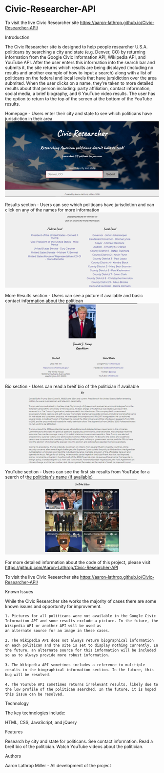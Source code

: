 # Civic-Researcher-API

To visit the live Civic Researcher site https://aaron-lathrop.github.io/Civic-Researcher-API/

Introduction

The Civic Researcher site is designed to help people researcher U.S.A. politicans by searching a city and state (e.g. Denver, CO) by returning information from the Google Civic Information API, Wikipedia API, and YouTube API. After the user enters this information into the search bar and submits it, the site returns which results are being displayed (including no results and another example of how to input a search) along with a list of politicans on the federal and local levels that have jursidiction over the area submited. When the user clicks on a name, they're taken to more detailed results about that person including: party affiliation, contact information, social media, a brief biography, and 6 YouTube video results. The user has the option to return to the top of the screen at the bottom of the YouTube results.

Homepage - Users enter their city and state to see which politicans have jurisdiction in their area.
![Homepage](https://github.com/Aaron-Lathrop/Civic-Researcher-API/blob/master/Civic%20Researcher%20Main%20Page.png)

Results section - Users can see which politicans have jurisdiction and can click on any of the names for more information
![Results page](https://github.com/Aaron-Lathrop/Civic-Researcher-API/blob/master/Civic_Research_Results_Page.png)

More Results section - Users can see a picture if available and basic contact information about the politican
![More Results page](https://github.com/Aaron-Lathrop/Civic-Researcher-API/blob/master/Civic_Researcher_More_results_page.png)

Bio section - Users can read a breif bio of the politician if available
![Bio section](https://github.com/Aaron-Lathrop/Civic-Researcher-API/blob/master/Civic_Researcher_Biographic_Information.png)

YouTube section - Users can see the first six results from YouTube for a search of the politician's name (if available)
![YouTube section](https://github.com/Aaron-Lathrop/Civic-Researcher-API/blob/master/Civic_Researcher_YouTube_Results.png)

For more detailed information about the code of this project, please visit https://github.com/Aaron-Lathrop/Civic-Researcher-API

To visit the live Civic Researcher site https://aaron-lathrop.github.io/Civic-Researcher-API/


Known Issues

While the Civic Researcher site works the majority of cases there are some known issues and opportunity for improvement.
    
    1. Pictures for all politicans were not available in the Google Civic Information API and some results exclude a picture. In the future, the Wikipedia API or another API will be used as 
    an alternate source for an image in these cases.
    
    2. The Wikipedia API does not always return biographical information on each politican and the site is set to display nothing currently. In the future, an alternate source for this information will be included so as to always provide more robust information.
    
    3. The Wikipedia API sometimes includes a reference to mulitiple results in the biographical information section. In the future, this bug will be resolved.
    
    4. The YouTube API sometimes returns irrelevant results, likely due to the low profile of the politican searched. In the future, it is hoped this issue can be resolved.


Technology

The key technologies include:

HTML, CSS, JavaScript, and jQuery

Features

Research by city and state for politicans.
See contact information.
Read a breif bio of the politician.
Watch YouTube videos about the politician.


Authors

Aaron Lathrop Miller - All development of the project
